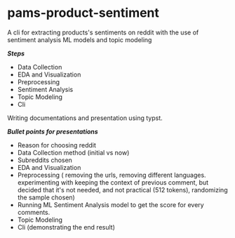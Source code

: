 # pams-product-sentiment
A cli for extracting products's sentiments on reddit with the use of  sentiment analysis ML models and topic modeling

***Steps***
- Data Collection
- EDA and Visualization
- Preprocessing
- Sentiment Analysis
- Topic Modeling
- Cli

Writing documentations and presentation using typst.

***Bullet points for presentations***
- Reason for choosing reddit
- Data Collection method (initial vs now)
- Subreddits chosen
- EDA and Visualization
- Preprocessing ( removing the urls, removing different languages. experimenting with keeping the context of previous comment, but decided that it's not needed, and not practical (512 tokens), randomizing the sample chosen)
- Running ML Sentiment Analysis model to get the score for every comments.
- Topic Modeling
- Cli (demonstrating the end result)
